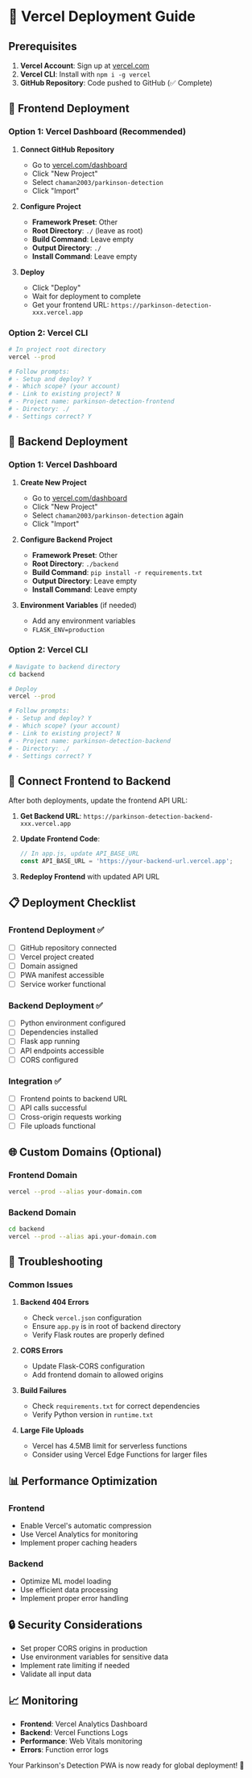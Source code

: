 # 🚀 Vercel Deployment Guide

## Prerequisites

1. **Vercel Account**: Sign up at [vercel.com](https://vercel.com)
2. **Vercel CLI**: Install with `npm i -g vercel`
3. **GitHub Repository**: Code pushed to GitHub (✅ Complete)

## 🎯 Frontend Deployment

### Option 1: Vercel Dashboard (Recommended)

1. **Connect GitHub Repository**
   - Go to [vercel.com/dashboard](https://vercel.com/dashboard)
   - Click "New Project"
   - Select `chaman2003/parkinson-detection`
   - Click "Import"

2. **Configure Project**
   - **Framework Preset**: Other
   - **Root Directory**: `./` (leave as root)
   - **Build Command**: Leave empty
   - **Output Directory**: `./`
   - **Install Command**: Leave empty

3. **Deploy**
   - Click "Deploy"
   - Wait for deployment to complete
   - Get your frontend URL: `https://parkinson-detection-xxx.vercel.app`

### Option 2: Vercel CLI

```bash
# In project root directory
vercel --prod

# Follow prompts:
# - Setup and deploy? Y
# - Which scope? (your account)
# - Link to existing project? N
# - Project name: parkinson-detection-frontend
# - Directory: ./
# - Settings correct? Y
```

## 🔧 Backend Deployment

### Option 1: Vercel Dashboard

1. **Create New Project**
   - Go to [vercel.com/dashboard](https://vercel.com/dashboard)
   - Click "New Project"
   - Select `chaman2003/parkinson-detection` again
   - Click "Import"

2. **Configure Backend Project**
   - **Framework Preset**: Other
   - **Root Directory**: `./backend`
   - **Build Command**: `pip install -r requirements.txt`
   - **Output Directory**: Leave empty
   - **Install Command**: Leave empty

3. **Environment Variables** (if needed)
   - Add any environment variables
   - `FLASK_ENV=production`

### Option 2: Vercel CLI

```bash
# Navigate to backend directory
cd backend

# Deploy
vercel --prod

# Follow prompts:
# - Setup and deploy? Y
# - Which scope? (your account)
# - Link to existing project? N
# - Project name: parkinson-detection-backend
# - Directory: ./
# - Settings correct? Y
```

## 🔗 Connect Frontend to Backend

After both deployments, update the frontend API URL:

1. **Get Backend URL**: `https://parkinson-detection-backend-xxx.vercel.app`

2. **Update Frontend Code**:
   ```javascript
   // In app.js, update API_BASE_URL
   const API_BASE_URL = 'https://your-backend-url.vercel.app';
   ```

3. **Redeploy Frontend** with updated API URL

## 📋 Deployment Checklist

### Frontend Deployment ✅
- [ ] GitHub repository connected
- [ ] Vercel project created
- [ ] Domain assigned
- [ ] PWA manifest accessible
- [ ] Service worker functional

### Backend Deployment ✅
- [ ] Python environment configured
- [ ] Dependencies installed
- [ ] Flask app running
- [ ] API endpoints accessible
- [ ] CORS configured

### Integration ✅
- [ ] Frontend points to backend URL
- [ ] API calls successful
- [ ] Cross-origin requests working
- [ ] File uploads functional

## 🌐 Custom Domains (Optional)

### Frontend Domain
```bash
vercel --prod --alias your-domain.com
```

### Backend Domain
```bash
cd backend
vercel --prod --alias api.your-domain.com
```

## 🔧 Troubleshooting

### Common Issues

1. **Backend 404 Errors**
   - Check `vercel.json` configuration
   - Ensure `app.py` is in root of backend directory
   - Verify Flask routes are properly defined

2. **CORS Errors**
   - Update Flask-CORS configuration
   - Add frontend domain to allowed origins

3. **Build Failures**
   - Check `requirements.txt` for correct dependencies
   - Verify Python version in `runtime.txt`

4. **Large File Uploads**
   - Vercel has 4.5MB limit for serverless functions
   - Consider using Vercel Edge Functions for larger files

## 📊 Performance Optimization

### Frontend
- Enable Vercel's automatic compression
- Use Vercel Analytics for monitoring
- Implement proper caching headers

### Backend
- Optimize ML model loading
- Use efficient data processing
- Implement proper error handling

## 🔒 Security Considerations

- Set proper CORS origins in production
- Use environment variables for sensitive data
- Implement rate limiting if needed
- Validate all input data

## 📈 Monitoring

- **Frontend**: Vercel Analytics Dashboard
- **Backend**: Vercel Functions Logs
- **Performance**: Web Vitals monitoring
- **Errors**: Function error logs

Your Parkinson's Detection PWA is now ready for global deployment! 🎉